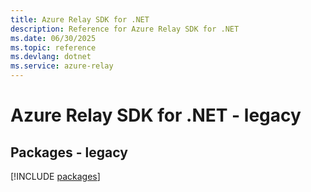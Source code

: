 ```yaml
---
title: Azure Relay SDK for .NET
description: Reference for Azure Relay SDK for .NET
ms.date: 06/30/2025
ms.topic: reference
ms.devlang: dotnet
ms.service: azure-relay
---
```

# Azure Relay SDK for .NET - legacy
## Packages - legacy
[!INCLUDE [packages](relay-index.md)]
